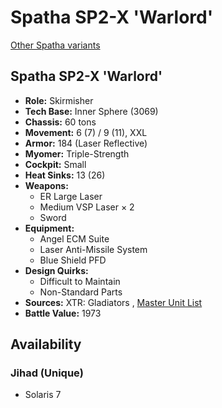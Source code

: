 # Spatha SP2-X 'Warlord' 

[Other Spatha variants](../spatha.md) 

## Spatha SP2-X 'Warlord' 

- **Role:** Skirmisher 
- **Tech Base:** Inner Sphere (3069) 
- **Chassis:** 60 tons 
- **Movement:** 6 (7) / 9 (11), XXL 
- **Armor:** 184 (Laser Reflective) 
- **Myomer:** Triple-Strength 
- **Cockpit:** Small 
- **Heat Sinks:** 13 (26) 
- **Weapons:** 
  - ER Large Laser 
  - Medium VSP Laser × 2 
  - Sword 
- **Equipment:** 
  - Angel ECM Suite 
  - Laser Anti-Missile System 
  - Blue Shield PFD 
- **Design Quirks:** 
  - Difficult to Maintain 
  - Non-Standard Parts 
- **Sources:** XTR: Gladiators , [Master Unit List](http://masterunitlist.info/Unit/Details/2999) 
- **Battle Value:** 1973 

## Availability 

### Jihad (Unique) 

- Solaris 7 

